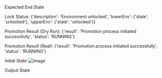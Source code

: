 Expected End State

Lock Status: {'description': 'Environment unlocked', 'lowerEnv': {'state': 'unlocked'}, 'upperEnv': {'state': 'unlocked'}}

Promotion Result (Dry Run): {'result': 'Promotion process initiated successfully', 'status': 'RUNNING'}

Promotion Result (Real): {'result': 'Promotion process initiated successfully', 'status': 'RUNNING'}

Initial State
![image](https://github.com/user-attachments/assets/ae415e50-df46-476d-a9a7-cbbbf5ab5c7f)


Output State
